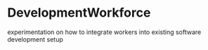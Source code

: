 # DevelopmentWorkforce
experimentation on how to integrate workers into existing software development setup
